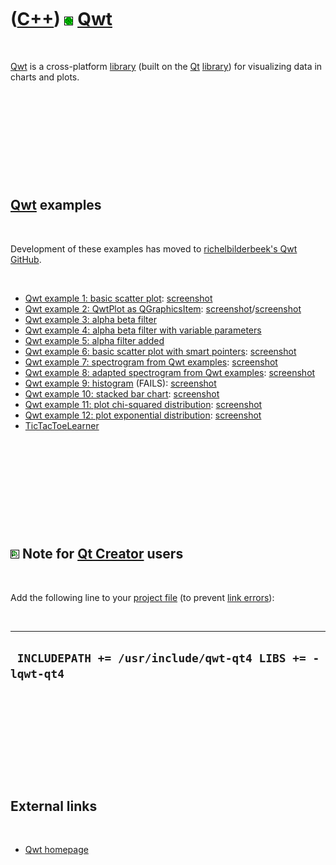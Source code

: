 
 

 

 

 

 

([C++](Cpp.md)) ![Qwt](PicQwt.png) [Qwt](CppQwt.md)
=====================================================

 

[Qwt](CppQwt.md) is a cross-platform [library](CppLibrary.md) (built
on the [Qt](CppQt.md) [library](CppLibrary.md)) for visualizing data
in charts and plots.

 

 

 

 

 

[Qwt](CppQwt.md) examples
--------------------------

 

Development of these examples has moved to [richelbilderbeek's Qwt
GitHub](https://github.com/richelbilderbeek/Qwt).

 

-   [Qwt example 1: basic scatter plot](CppQwtExample1.md):
    [screenshot](CppQwtExample1.png)
-   [Qwt example 2: QwtPlot as QGraphicsItem](CppQwtExample2.md):
    [screenshot](CppQwtExample2Windows.png)/[screenshot](CppQwtExample2Lubuntu.png)
-   [Qwt example 3: alpha beta filter](CppQwtExample3.md)
-   [Qwt example 4: alpha beta filter with variable
    parameters](CppQwtExample4.md)
-   [Qwt example 5: alpha filter added](CppQwtExample5.md)
-   [Qwt example 6: basic scatter plot with smart
    pointers](CppQwtExample6.md): [screenshot](CppQwtExample6.png)
-   [Qwt example 7: spectrogram from Qwt examples](CppQwtExample7.md):
    [screenshot](CppQwtExample7.png)
-   [Qwt example 8: adapted spectrogram from Qwt
    examples](CppQwtExample8.md): [screenshot](CppQwtExample8.png)
-   [Qwt example 9: histogram](CppQwtExample9.md) (FAILS):
    [screenshot](CppQwtExample9.png)
-   [Qwt example 10: stacked bar chart](CppQwtExample10.md):
    [screenshot](CppQwtExample10.png)
-   [Qwt example 11: plot chi-squared
    distribution](CppQwtExample11.md):
    [screenshot](CppQwtExample11.png)
-   [Qwt example 12: plot exponential
    distribution](CppQwtExample12.md):
    [screenshot](CppQwtExample12.png)
-   [TicTacToeLearner](ToolTicTacToeLearner.md)

 

 

 

 

 

![Qt Creator](PicQtCreator.png) Note for [Qt Creator](CppQtCreator.md) users
-----------------------------------------------------------------------------

 

Add the following line to your [project file](CppQtProjectFile.md) (to
prevent [link errors](CppLinkError.md)):

 

  ----------------------------------------------------------
  ` INCLUDEPATH += /usr/include/qwt-qt4 LIBS += -lqwt-qt4`
  ----------------------------------------------------------

 

 

 

 

 

External links
--------------

 

-   [Qwt homepage](http://qwt.sourceforge.net)

 

 

 

 

 

 

